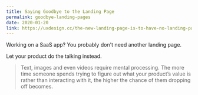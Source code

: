 ```yaml
---
title: Saying Goodbye to the Landing Page
permalink: goodbye-landing-pages
date: 2020-01-20
link: https://uxdesign.cc/the-new-landing-page-is-to-have-no-landing-page-at-all-bb57ca1548f1
---
```


Working on a SaaS app? You probably don't need another landing page.

Let your product do the talking instead.

> Text, images and even videos require mental processing. The more time someone spends trying to figure out what your product’s value is rather than interacting with it, the higher the chance of them dropping off becomes.

